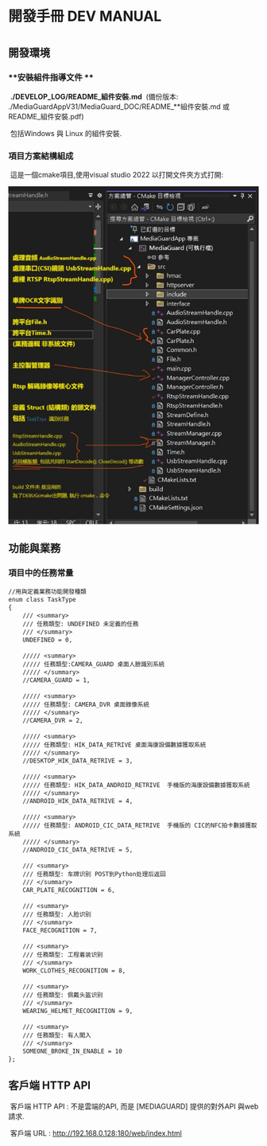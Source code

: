 # 開發手冊 DEV MANUAL

#  

## 開發環境 

### 	**安裝組件指導文件 **

​	 **./DEVELOP_LOG/README_組件安裝.md**
​	(備份版本: ./MediaGuardAppV31/MediaGuard_DOC/README_**組件安裝.md 或 README_組件安裝.pdf)

​	包括Windows 與 Linux 的組件安裝.

### 	項目方案結構組成

​		這是一個cmake項目,使用visual studio 2022 以打開文件夾方式打開:

<img src="README_IMGs/README/項目文件業務開發說明_提供開發參考 (项目文件业务开发说明_提供开发参考).jpg" alt="項目文件業務開發說明_提供開發參考 (项目文件业务开发说明_提供开发参考)" style="zoom: 80%;" />

## 功能與業務

### 	項目中的任務常量

```
//用與定義業務功能開發種類
enum class TaskType
{
	/// <summary>
	/// 任務類型: UNDEFINED 未定義的任務
	/// </summary> 
	UNDEFINED = 0,

	///// <summary>
	///// 任務類型:CAMERA_GUARD 桌面人臉識別系統
	///// </summary> 
	//CAMERA_GUARD = 1,

	///// <summary>
	///// 任務類型: CAMERA_DVR 桌面錄像系統
	///// </summary> 
	//CAMERA_DVR = 2,

	///// <summary>
	///// 任務類型: HIK_DATA_RETRIVE 桌面海康設備數據獲取系統
	///// </summary> 
	//DESKTOP_HIK_DATA_RETRIVE = 3,

	///// <summary>
	///// 任務類型: HIK_DATA_ANDROID_RETRIVE  手機版的海康設備數據獲取系統
	///// </summary> 
	//ANDROID_HIK_DATA_RETRIVE = 4,

	///// <summary>
	///// 任務類型: ANDROID_CIC_DATA_RETRIVE  手機版的 CIC的NFC拍卡數據獲取系統
	///// </summary> 
	//ANDROID_CIC_DATA_RETRIVE = 5,

	/// <summary>
	/// 任務類型: 车牌识别 POST到Python处理后返回
	/// </summary> 
	CAR_PLATE_RECOGNITION = 6,

	/// <summary>
	/// 任務類型: 人脸识别
	/// </summary>
	FACE_RECOGNITION = 7,

	/// <summary>
	/// 任務類型: 工程着装识别
	/// </summary> 
	WORK_CLOTHES_RECOGNITION = 8,

	/// <summary>
	/// 任務類型: 佩戴头盔识别
	/// </summary> 
	WEARING_HELMET_RECOGNITION = 9,

	/// <summary>
	/// 任務類型: 有人闖入
	/// </summary> 
	SOMEONE_BROKE_IN_ENABLE = 10
};

```

### 	

 

## 客戶端 HTTP API

​	客戶端 HTTP API : 不是雲端的API, 而是 [MEDIAGUARD] 提供的對外API 與web請求.

​	客戶端 URL : http://192.168.0.128:180/web/index.html
